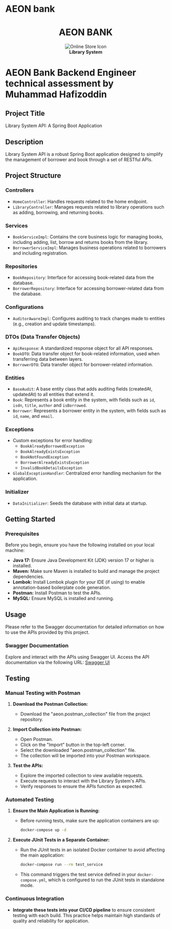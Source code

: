 # AEON bank

<div align="center">
  <h1>AEON BANK</h1>
  <p><img src="https://img.icons8.com/fluency/96/000000/online-store.png" alt="Online Store Icon"/> <br /> <b>Library System</b></p>
</div>

# AEON Bank Backend Engineer technical assessment by Muhammad Hafizoddin

## Project Title
Library System API: A Spring Boot Application 

## Description
Library System API is a robust Spring Boot application designed to simplify the management of borrower and book through a set of RESTful APIs.


## Project Structure

### **Controllers**
- `HomeController`: Handles requests related to the home endpoint.
- `LibraryController`: Manages requests related to library operations such as adding, borrowing, and returning books.

### **Services**
- `BookServiceImpl`: Contains the core business logic for managing books, including adding, list, borrow and returns books from the library.
- `BorrowerServiceImpl`: Manages business operations related to borrowers and including registration.

### **Repositories**
- `BookRepository`: Interface for accessing book-related data from the database.
- `BorrowerRepository`: Interface for accessing borrower-related data from the database.

### **Configurations**
- `AuditorAwareImpl`: Configures auditing to track changes made to entities (e.g., creation and update timestamps).

### **DTOs (Data Transfer Objects)**
- `ApiResponse`: A standardized response object for all API responses.
- `BookDTO`: Data transfer object for book-related information, used when transferring data between layers.
- `BorrowerDTO`: Data transfer object for borrower-related information.

### **Entities**
- `BaseAudit`: A base entity class that adds auditing fields (createdAt, updatedAt) to all entities that extend it.
- `Book`: Represents a book entity in the system, with fields such as `id`, `isdn`, `title`, `author` and `isBorrowed`.
- `Borrower`: Represents a borrower entity in the system, with fields such as `id`, `name`, and `email`.

### **Exceptions**
- Custom exceptions for error handling:
  - `BookAlreadyBorrowedException`
  - `BookAlreadyExistsException`
  - `BookNotFoundException`
  - `BorrowerAlreadyExistsException`
  - `InvalidBookDetailsException`
- `GlobalExceptionHandler`: Centralized error handling mechanism for the application.

### **Initializer**
- `DataInitializer`: Seeds the database with initial data at startup.

## Getting Started

### Prerequisites
Before you begin, ensure you have the following installed on your local machine:
- **Java 17:** Ensure Java Development Kit (JDK) version 17 or higher is installed.
- **Maven:** Make sure Maven is installed to build and manage the project dependencies.
- **Lombok:** Install Lombok plugin for your IDE (if using) to enable annotation-based boilerplate code generation.
- **Postman:** Install Postman to test the APIs.
- **MySQL:** Ensure MySQL is installed and running.

## Usage

Please refer to the Swagger documentation for detailed information on how to use the APIs provided by this project.

### Swagger Documentation

Explore and interact with the APIs using Swagger UI. Access the API documentation via the following URL: [Swagger UI](http://localhost:8061/swagger-ui/index.html)

## Testing

### Manual Testing with Postman

1. **Download the Postman Collection:**
   - Download the "aeon.postman_collection" file from the project repository.

2. **Import Collection into Postman:**
   - Open Postman.
   - Click on the "Import" button in the top-left corner.
   - Select the downloaded "aeon.postman_collection" file.
   - The collection will be imported into your Postman workspace.

3. **Test the APIs:**
   - Explore the imported collection to view available requests.
   - Execute requests to interact with the Library System's APIs.
   - Verify responses to ensure the APIs function as expected.

### Automated Testing

1. **Ensure the Main Application is Running:**
   - Before running tests, make sure the application containers are up:
     ```bash
     docker-compose up -d
     ```

2. **Execute JUnit Tests in a Separate Container:**
   - Run the JUnit tests in an isolated Docker container to avoid affecting the main application:
     ```bash
     docker-compose run --rm test_service
     ```
   - This command triggers the test service defined in your `docker-compose.yml`, which is configured to run the JUnit tests in standalone mode.

### Continuous Integration

- **Integrate these tests into your CI/CD pipeline** to ensure consistent testing with each build. This practice helps maintain high standards of quality and reliability for application.
